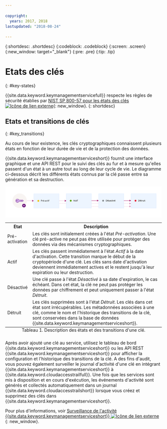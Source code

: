 ```yaml
---

copyright:
  years: 2017, 2018
lastupdated: "2018-08-24"

---
```


{:shortdesc: .shortdesc}
{:codeblock: .codeblock}
{:screen: .screen}
{:new_window: target="_blank"}
{:pre: .pre}
{:tip: .tip}

# Etats des clés
{: #key-states}

{{site.data.keyword.keymanagementservicefull}} respecte les règles de sécurité établies par [NIST SP 800-57 pour les états des clés ![Icône de lien externe](../../../icons/launch-glyph.svg "Icône de lien externe")](http://nvlpubs.nist.gov/nistpubs/SpecialPublications/NIST.SP.800-57pt1r4.pdf){: new_window}.
{: shortdesc}

## Etats et transitions de clés
{: #key_transitions}

Au cours de leur existence, les clés cryptographiques connaissent plusieurs états en fonction de leur durée de vie et de la protection des données. 

{{site.data.keyword.keymanagementserviceshort}} fournit une interface graphique et une API REST pour le suivi des clés au fur et à mesure qu'elles passent d'un état à un autre tout au long de leur cycle de vie. Le diagramme ci-dessous décrit les différents états connus par la clé passe entre sa génération et sa destruction.

![Ce diagramme présente les mêmes composants que ceux décrits dans le tableau de définitions ci-dessous.](../images/key-states_min.svg)

<table>
  <tr>
    <th>Etat</th>
    <th>Description</th>
  </tr>
  <tr>
    <td>Pré-activation</td>
    <td>Les clés sont initialement créées à l'état <i>Pré-activation</i>. Une clé pré-active ne peut pas être utilisée pour protéger des données via des mécanismes cryptographiques.</td>
  </tr>
  <tr>
    <td>Actif</td>
    <td>Les clés passent immédiatement à l'état <i>Actif</i> à la date d'activation. Cette transition marque le début de la cryptopériode d'une clé. Les clés sans date d'activation deviennent immédiatement actives et le restent jusqu'à leur expiration ou leur destruction.</td>
  </tr>
  <tr>
    <td>Désactivé</td>
    <td>Une clé passe à l'état <i>Désactivé</i> à sa date d'expiration, le cas échéant. Dans cet état, la clé ne peut pas protéger les données par chiffrement et peut uniquement passer à l'état <i>Détruit</i>.</td>
  </tr>
  <tr>
    <td>Détruit</td>
    <td>Les clés supprimées sont à l'état <i>Détruit</i>. Les clés dans cet état sont irrécupérables. Les métadonnées associées à une clé, comme le nom et l'historique des transitions de la clé, sont conservées dans la base de données {{site.data.keyword.keymanagementserviceshort}}.</td>
  </tr>
  <caption style="caption-side:bottom;">Tableau 1. Description des états et des transitions d'une clé.</caption>
</table>

Après avoir ajouté une clé au service, utilisez le tableau de bord {{site.data.keyword.keymanagementserviceshort}} ou les API REST {{site.data.keyword.keymanagementserviceshort}} pour afficher la configuration et l'historique des transitions de la clé. A des fins d'audit, vous pouvez également surveiller le journal d'activité d'une clé en intégrant {{site.data.keyword.keymanagementserviceshort}} à {{site.data.keyword.cloudaccesstrailfull}}. Une fois que les services sont mis à disposition et en  cours d'exécution, les événements d'activité sont générés et collectés automatiquement dans un journal {{site.data.keyword.cloudaccesstrailshort}} lorsque vous créez et supprimez des clés dans {{site.data.keyword.keymanagementserviceshort}}. 

Pour plus d'informations, voir [Surveillance de l'activité {{site.data.keyword.keymanagementserviceshort}} ![Icône de lien externe](../../../icons/launch-glyph.svg "Icône de lien externe")](/docs/services/cloud-activity-tracker/services/security_svcs.html#key_protect){: new_window}.
